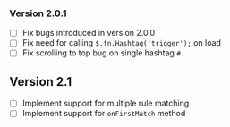 ### Version 2.0.1
* [ ] Fix bugs introduced in version 2.0.0
* [ ] Fix need for calling `$.fn.Hashtag('trigger');` on load
* [ ] Fix scrolling to top bug on single hashtag `#`

## Version 2.1
* [ ] Implement support for multiple rule matching
* [ ] Implement support for `onFirstMatch` method